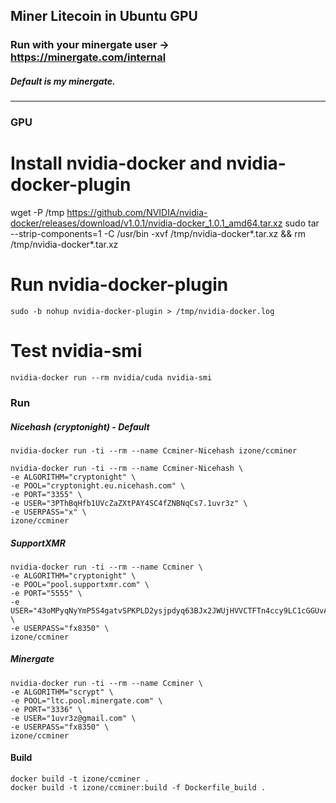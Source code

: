 ## Miner Litecoin in Ubuntu GPU
### Run with your minergate user -> https://minergate.com/internal
##### Default is my minergate.
-----

### GPU
# Install nvidia-docker and nvidia-docker-plugin
wget -P /tmp https://github.com/NVIDIA/nvidia-docker/releases/download/v1.0.1/nvidia-docker_1.0.1_amd64.tar.xz
sudo tar --strip-components=1 -C /usr/bin -xvf /tmp/nvidia-docker*.tar.xz && rm /tmp/nvidia-docker*.tar.xz

# Run nvidia-docker-plugin
```
sudo -b nohup nvidia-docker-plugin > /tmp/nvidia-docker.log
```

# Test nvidia-smi
```
nvidia-docker run --rm nvidia/cuda nvidia-smi
```

### Run

##### Nicehash (cryptonight) - Default
```
nvidia-docker run -ti --rm --name Ccminer-Nicehash izone/ccminer
```
```
nvidia-docker run -ti --rm --name Ccminer-Nicehash \
-e ALGORITHM="cryptonight" \
-e POOL="cryptonight.eu.nicehash.com" \
-e PORT="3355" \
-e USER="3PThBqHfb1UVcZaZXtPAY4SC4fZNBNqCs7.1uvr3z" \
-e USERPASS="x" \
izone/ccminer
```

##### SupportXMR
```
nvidia-docker run -ti --rm --name Ccminer \
-e ALGORITHM="cryptonight" \
-e POOL="pool.supportxmr.com" \
-e PORT="5555" \
-e USER="43oMPyqNyYmP5S4gatvSPKPLD2ysjpdyq63BJx2JWUjHVVCTFTn4ccy9LC1cGGUvApCdCGrECuSf9eo2WHBckfBxNx9Dqkf" \
-e USERPASS="fx8350" \
izone/ccminer
```

##### Minergate
```
nvidia-docker run -ti --rm --name Ccminer \
-e ALGORITHM="scrypt" \
-e POOL="ltc.pool.minergate.com" \
-e PORT="3336" \
-e USER="1uvr3z@gmail.com" \
-e USERPASS="fx8350" \
izone/ccminer
```

#### Build
```
docker build -t izone/ccminer .
docker build -t izone/ccminer:build -f Dockerfile_build .
```

